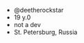 - @deetherockstar
- 19 y.0
- not a dev
- St. Petersburg, Russia
<!---
deetherockstar/deetherockstar is a special repository because its `README.md` (this file) appears on your GitHub profile.
You can click the Preview link to take a look at your changes.
--->
